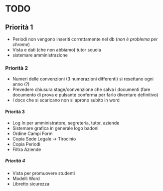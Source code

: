# TODO


## Priorità 1
* Periodi non vengono inseriti correttamente nel db (*non è problema per chrome*)
* Vista e dati (che non abbiamo) tutor scuola
* sistemare amministrazione

### Priorità 2
* Numeri delle convenzioni (3 numerazioni differenti) si resettano ogni anno (?)
* Prevedere chiusura stage/convenzione che salva i documenti (fare documento di prova e pulsante conferma per farlo diventare definitivo)
* I docx che si scaricano non si aprono subito in word


#### Priorità 3
* Log In per amministratore, segreteria, tutor, aziende
* Sistemare grafica in generale logo badoni
* Ordine Campi Form
* Copia Sede Legale -> Tirocinio
* Copia Periodi
* Filtra Aziende

##### Priorità 4
* Vista per promuovere studenti
* Modelli Word
* Libretto sicurezza